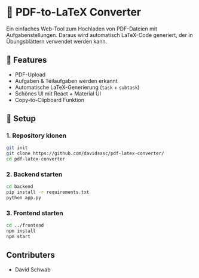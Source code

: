 # 📄 PDF-to-LaTeX Converter

Ein einfaches Web-Tool zum Hochladen von PDF-Dateien mit Aufgabenstellungen. Daraus wird automatisch LaTeX-Code generiert, der in Übungsblättern verwendet werden kann.

## 🚀 Features

- PDF-Upload
- Aufgaben & Teilaufgaben werden erkannt
- Automatische LaTeX-Generierung (`task` + `subtask`)
- Schönes UI mit React + Material UI
- Copy-to-Clipboard Funktion

## 🔧 Setup

### 1. Repository klonen

```bash
git init
git clone https://github.com/davidsasc/pdf-latex-converter/
cd pdf-latex-converter
```

### 2. Backend starten
```bash
cd backend
pip install -r requirements.txt
python app.py
```
### 3. Frontend starten 
```bash
cd ../frontend
npm install
npm start
```

## Contributers
- David Schwab



